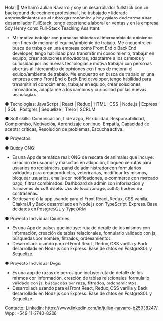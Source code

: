 Hola! 👋 Me llamo Julian Navarro y soy un desarrollador fullstack con un background de cocinero profesional , he trabajado y liderado emprendimientos en el rubro gastronómico y hoy quiero dedicarme a ser desarrollador FullStack, tengo experiencia laboral en ventas y en la empresa Soy Henry como Full-Stack Teaching Assistant.
- Me motiva trabajar con personas abiertas al intercambio de opiniones con fines de mejorar el equipo/ambiente de trabajo. Me encuentro en busca de trabajo en una empresa como Front End o Back End developer, tengo habilidad para transmitir mi conocimiento, trabajar en equipo, crear soluciones innovadoras, adaptarme a los cambios y curiosidad por las nuevas tecnologías.e motiva trabajar con personas abiertas al intercambio de opiniones con fines de mejorar el equipo/ambiente de trabajo. Me encuentro en busca de trabajo en una empresa como Front End o Back End developer, tengo habilidad para transmitir mi conocimiento, trabajar en equipo, crear soluciones innovadoras, adaptarme a los cambios y curiosidad por las nuevas tecnologías.

● Tecnologías:
JavaScript | React | Redux | HTML | CSS | Node.js | Express | SQL | Postgres | Sequelize | Trello | SCRUM

● Soft skills:
Comunicación, Liderazgo, Flexibilidad, Responsabilidad, Compromiso, Motivación, Aprendizaje continuo, Empatía, Capacidad de aceptar criticas, Resolución de problemas, Escucha activa.

● Proyectos:

● Buddy ONG:
- Es una App de temática real: ONG de rescate de animales que incluye: creación de usuarios y mascotas en adopción, bloqueo de rutas para usuarios no registrados, panel de administrador con formularios validados para crear productos, veterinarias, modificar los mismos, bloquear usuarios, emails con notificaciones, e-commerce con mercado pago, filtros combinados. Dashboard de admin con informacion y fuinciones de soft delete. Uso de localstorage, auth0, hasheo de contraseñas.
- Se desarrolló la app usando para el Front React, Redux, CSS vanilla, ChakraUI y Back
desarrollado en Node.js con TypeScript, Express. Base de datos en PostgreSQL y TypeORM

● Proyecto Individual Countries:
- Es una App de países que incluye: ruta de detalle de los mismos con información, creación de tablas relacionales, formulario validado con js, búsquedas por nombre, filtrados, ordenamientos.
- Desarrollada usando para el Front React, Redux, CSS vanilla y Back desarrollado en Node.js con Express. Base de datos en PostgreSQL y Sequelize.

● Proyecto Individual Dogs:
- Es una app de razas de perros que incluye: ruta de detalle de los mismos con información, creación de tablas relacionales, formulario validado con js, búsquedas por raza, filtrados, ordenamientos.
- Desarrollada usando para el Front React, Redux, CSS vanilla y Back desarrollado en Node.js con Express. Base de datos en PostgreSQL y Sequelize.

Contacto:
Linkedin: https://www.linkedin.com/in/julian-navarro-b25938247/
Wpp: +549 11-2740-8206
